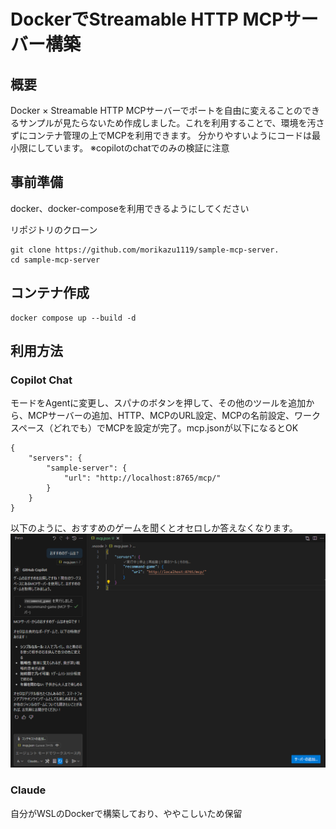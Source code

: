 # DockerでStreamable HTTP MCPサーバー構築

## 概要
Docker × Streamable HTTP MCPサーバーでポートを自由に変えることのできるサンプルが見たらないため作成しました。これを利用することで、環境を汚さずにコンテナ管理の上でMCPを利用できます。
分かりやすいようにコードは最小限にしています。
※copilotのchatでのみの検証に注意

## 事前準備
docker、docker-composeを利用できるようにしてください

リポジトリのクローン
```
git clone https://github.com/morikazu1119/sample-mcp-server.
cd sample-mcp-server
```

## コンテナ作成
```
docker compose up --build -d
```

## 利用方法
### Copilot Chat
モードをAgentに変更し、スパナのボタンを押して、その他のツールを追加から、MCPサーバーの追加、HTTP、MCPのURL設定、MCPの名前設定、ワークスペース（どれでも）でMCPを設定が完了。mcp.jsonが以下になるとOK
```
{
    "servers": {
        "sample-server": {
            "url": "http://localhost:8765/mcp/"
        }
    }
}
```

以下のように、おすすめのゲームを聞くとオセロしか答えなくなります。
![alt text](chat.png)

### Claude
自分がWSLのDockerで構築しており、ややこしいため保留